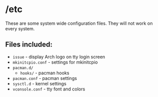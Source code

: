 # /etc
These are some system wide configuration files. They will not work on every system.

## Files included:
- `issue` - display Arch logo on tty login screen
- `mkinitcpio.conf` - settings for mkinitcpio
- `pacman.d/`
    - `hooks/` - pacman hooks
- `pacman.conf` - pacman settings
- `sysctl.d` - kernel settings
- `vconsole.conf` - tty font and colors
